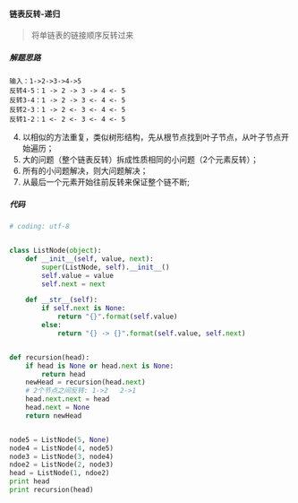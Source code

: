 #### 链表反转-递归

> 将单链表的链接顺序反转过来



##### 解题思路

```
输入：1->2->3->4->5
反转4-5：1 -> 2 -> 3 -> 4 <- 5
反转3-4：1 -> 2 -> 3 <- 4 <- 5
反转2-3：1 -> 2 <- 3 <- 4 <- 5
反转1-2：1 <- 2 <- 3 <- 4 <- 5
```

4. 以相似的方法重复，类似树形结构，先从根节点找到叶子节点，从叶子节点开始遍历；
2. 大的问题（整个链表反转）拆成性质相同的小问题（2个元素反转）；
3. 所有的小问题解决，则大问题解决；
4. 从最后一个元素开始往前反转来保证整个链不断;



##### 代码

```python
# coding: utf-8


class ListNode(object):
    def __init__(self, value, next):
        super(ListNode, self).__init__()
        self.value = value
        self.next = next

    def __str__(self):
        if self.next is None:
            return "{}".format(self.value)
        else:
            return "{} -> {}".format(self.value, self.next)


def recursion(head):
    if head is None or head.next is None:
        return head
    newHead = recursion(head.next)
    # 2个节点之间反转: 1->2   2->1
    head.next.next = head
    head.next = None
    return newHead


node5 = ListNode(5, None)
node4 = ListNode(4, node5)
node3 = ListNode(3, node4)
ndoe2 = ListNode(2, node3)
head = ListNode(1, ndoe2)
print head
print recursion(head)
```

